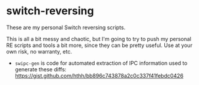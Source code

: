 # switch-reversing

These are my personal Switch reversing scripts.

This is all a bit messy and chaotic, but I'm going to try to push my personal RE scripts and tools a bit more, since they can be pretty useful. Use at your own risk, no warranty, etc.

* `swipc-gen` is code for automated extraction of IPC information used to generate these diffs: https://gist.github.com/hthh/bb896c743878a2c0c337f41febdc0426
